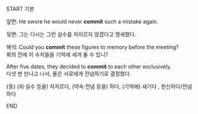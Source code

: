 START
기본

앞면:
He swore he would never **commit** such a mistake again.

뒷면:
그는 다시는 그런 실수를 저지르지 않겠다고 맹세했다.

해석:
Could you **commit** these figures to memory before the meeting?  
회의 전에 이 수치들을 기억에 새겨 둘 수 있니?  

After five dates, they decided to **commit** to each other exclusively.  
다섯 번 만나고 나서, 둘은 서로에게 전념하기로 결정했다.  

{동} (죄·실수 등을) 저지르다, (약속·전념 등을) 하다, (기억에) 새기다 , 헌신하다/전념하다
<!--ID: 1746523999871-->
END